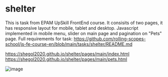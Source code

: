 # shelter

This is task from EPAM UpSkill FrontEnd course. 
It consisits of two pages, it has responsive layout for mobile, tablet and desktop. 
Javascript implemented in mobile menu, slider on main page and pagination on "Pets" page.
Full requirements for task: https://github.com/rolling-scopes-school/js-fe-course-en/blob/main/tasks/shelter/README.md

https://shegol2020.github.io/shelter/pages/main/index.html
https://shegol2020.github.io/shelter/pages/main/pets.html

![image](https://user-images.githubusercontent.com/70282983/236533890-50eede46-8a31-460f-b2ff-57f1110c73f4.png)
